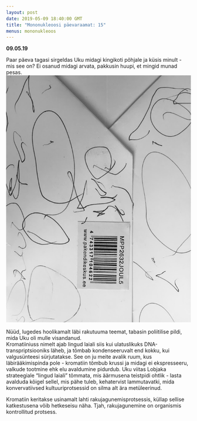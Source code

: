```yaml
---
layout: post
date: 2019-05-09 18:40:00 GMT
title: "Mononukleoosi päevaraamat: 15"
menus: mononukleoos
---
```

**09.05.19**

Paar päeva tagasi sirgeldas Uku midagi kingikoti põhjale ja küsis minult - mis see on? Ei osanud midagi arvata, pakkusin huupi, et mingid munad pesas.  
<img src="../assets/images/kromatiiniuss.JPG" alt="">

Nüüd, lugedes hoolikamalt läbi rakutuuma teemat, tabasin poliitilise pildi, mida Uku oli mulle visandanud.  
Kromatiiniuss nimelt ajab lingud laiali siis kui ulatuslikuks DNA-transpriptsiooniks läheb, ja tõmbab kondenseeruvalt end kokku, kui valgusünteesi sürjutatakse. See on ju meite avalik ruum, kus läbirääkimispinda pole - kromatiin tõmbub krussi ja midagi ei ekspresseeru, valkude tootmine ehk elu avaldumine pidurdub.  Uku viitas Lobjaka strateegiale “lingud laiali” tõmmata, mis äärmusena teistpidi ohtlik - lasta avalduda kõigel sellel, mis pähe tuleb, kehatervist lammutavatki, mida konvervatiivsed kultuuriprotsessid on silma alt ära metüleerinud.  

Kromatiin keritakse usinamalt lahti rakujagunemisprotsessis, küllap sellise katkestusena võib hetkeseisu näha. Tjah, rakujagunemine on organismis kontrollitud protsess.
